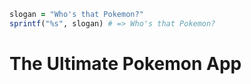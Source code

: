 ```ruby
slogan = "Who's that Pokemon?"
sprintf("%s", slogan) # => Who's that Pokemon?
```

# The Ultimate Pokemon App
